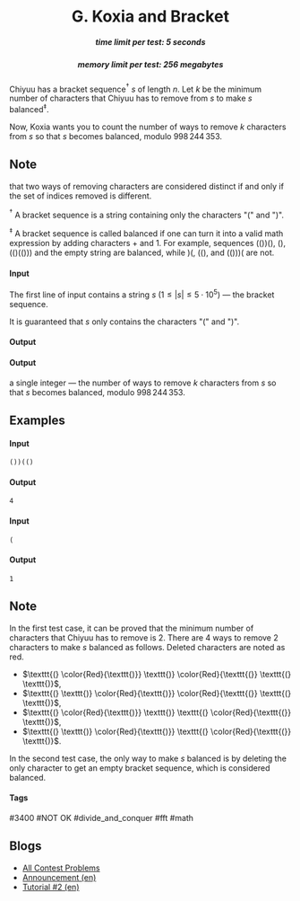 <h1 style='text-align: center;'> G. Koxia and Bracket</h1>

<h5 style='text-align: center;'>time limit per test: 5 seconds</h5>
<h5 style='text-align: center;'>memory limit per test: 256 megabytes</h5>

Chiyuu has a bracket sequence$^\dagger$ $s$ of length $n$. Let $k$ be the minimum number of characters that Chiyuu has to remove from $s$ to make $s$ balanced$^\ddagger$.

Now, Koxia wants you to count the number of ways to remove $k$ characters from $s$ so that $s$ becomes balanced, modulo $998\,244\,353$.

## Note

 that two ways of removing characters are considered distinct if and only if the set of indices removed is different.

$^\dagger$ A bracket sequence is a string containing only the characters "(" and ")".

$^\ddagger$ A bracket sequence is called balanced if one can turn it into a valid math expression by adding characters + and 1. For example, sequences (())(), (), (()(())) and the empty string are balanced, while )(, ((), and (()))( are not.

#### Input

The first line of input contains a string $s$ ($1 \leq |s| \leq 5 \cdot {10}^5$) — the bracket sequence.

It is guaranteed that $s$ only contains the characters "(" and ")".

#### Output

#### Output

 a single integer — the number of ways to remove $k$ characters from $s$ so that $s$ becomes balanced, modulo $998\,244\,353$.

## Examples

#### Input


```text
())(()
```
#### Output


```text
4
```
#### Input


```text
(
```
#### Output


```text
1
```
## Note

In the first test case, it can be proved that the minimum number of characters that Chiyuu has to remove is $2$. There are $4$ ways to remove $2$ characters to make $s$ balanced as follows. Deleted characters are noted as red.

* $\texttt{(} \color{Red}{\texttt{)}} \texttt{)} \color{Red}{\texttt{(}} \texttt{(} \texttt{)}$,
* $\texttt{(} \texttt{)} \color{Red}{\texttt{)}} \color{Red}{\texttt{(}} \texttt{(} \texttt{)}$,
* $\texttt{(} \color{Red}{\texttt{)}} \texttt{)} \texttt{(} \color{Red}{\texttt{(}} \texttt{)}$,
* $\texttt{(} \texttt{)} \color{Red}{\texttt{)}} \texttt{(} \color{Red}{\texttt{(}} \texttt{)}$.

In the second test case, the only way to make $s$ balanced is by deleting the only character to get an empty bracket sequence, which is considered balanced.



#### Tags 

#3400 #NOT OK #divide_and_conquer #fft #math 

## Blogs
- [All Contest Problems](../Good_Bye_2022:_2023_is_NEAR.md)
- [Announcement (en)](../blogs/Announcement_(en).md)
- [Tutorial #2 (en)](../blogs/Tutorial_2_(en).md)

